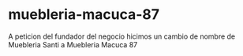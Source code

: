 # muebleria-macuca-87
A peticion del fundador del negocio hicimos un cambio de nombre de Muebleria Santi a Muebleria Macuca 87 
